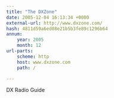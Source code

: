 ```yaml
---
title: "The DXZone"
date: 2005-12-04 16:13:34 +0000
external-url: http://www.dxzone.com/
hash: 4811d59a6ed08e21b5b3fe89c1296b64
annum:
    year: 2005
    month: 12
url-parts:
    scheme: http
    host: www.dxzone.com
    path: /

---
```


DX Radio Guide
